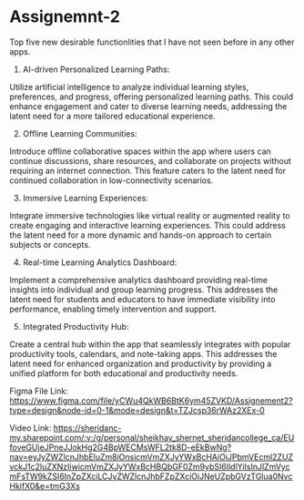 # Assignemnt-2

Top five new desirable functionlities that I have not seen before in any other apps.

1) AI-driven Personalized Learning Paths:

Utilize artificial intelligence to analyze individual learning styles, preferences, and progress, offering personalized learning paths. This could enhance engagement and cater to diverse learning needs, addressing the latent need for a more tailored educational experience.

2) Offline Learning Communities:

Introduce offline collaborative spaces within the app where users can continue discussions, share resources, and collaborate on projects without requiring an internet connection. This feature caters to the latent need for continued collaboration in low-connectivity scenarios.

3) Immersive Learning Experiences:

Integrate immersive technologies like virtual reality or augmented reality to create engaging and interactive learning experiences. This could address the latent need for a more dynamic and hands-on approach to certain subjects or concepts.

4) Real-time Learning Analytics Dashboard:

Implement a comprehensive analytics dashboard providing real-time insights into individual and group learning progress. This addresses the latent need for students and educators to have immediate visibility into performance, enabling timely intervention and support.

5) Integrated Productivity Hub:

Create a central hub within the app that seamlessly integrates with popular productivity tools, calendars, and note-taking apps. This addresses the latent need for enhanced organization and productivity by providing a unified platform for both educational and productivity needs.

Figma File Link: https://www.figma.com/file/yCWu4QkWB6BtK6ym45ZVKD/Assignement2?type=design&node-id=0-1&mode=design&t=TZJcsp36rWAz2XEx-0


Video Link: https://sheridanc-my.sharepoint.com/:v:/g/personal/sheikhay_shernet_sheridancollege_ca/EUfoveGUjeJPneJJokHg2G4BpWECMsWFL2tk8D-eEkBwNg?nav=eyJyZWZlcnJhbEluZm8iOnsicmVmZXJyYWxBcHAiOiJPbmVEcml2ZUZvckJ1c2luZXNzIiwicmVmZXJyYWxBcHBQbGF0Zm9ybSI6IldlYiIsInJlZmVycmFsTW9kZSI6InZpZXciLCJyZWZlcnJhbFZpZXciOiJNeUZpbGVzTGlua0NvcHkifX0&e=tmG3Xs
